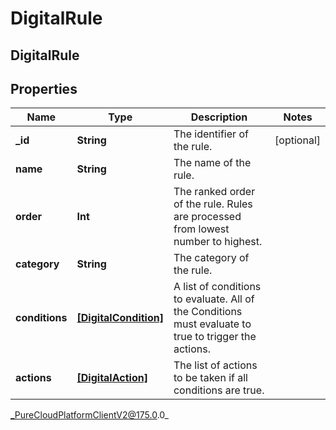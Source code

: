 # DigitalRule

## DigitalRule

## Properties

|Name | Type | Description | Notes|
|------------ | ------------- | ------------- | -------------|
| **_id** | **String** | The identifier of the rule. | [optional] |
| **name** | **String** | The name of the rule. | |
| **order** | **Int** | The ranked order of the rule. Rules are processed from lowest number to highest. | |
| **category** | **String** | The category of the rule. | |
| **conditions** | [**[DigitalCondition]**]([DigitalCondition]) | A list of conditions to evaluate. All of the Conditions must evaluate to true to trigger the actions. | |
| **actions** | [**[DigitalAction]**]([DigitalAction]) | The list of actions to be taken if all conditions are true. | |



_PureCloudPlatformClientV2@175.0.0_
